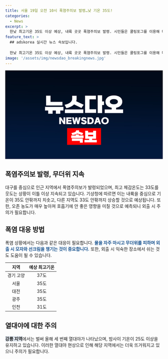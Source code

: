 ```yaml
---
title: 서울 19일 오전 10시 폭염주의보 발령…낮 기온 35도!
categories:
  - News
excerpt: >
  한낮 최고기온 35도 이상 예상, 내륙 곳곳 폭염주의보 발령. 시민들은 쿨링포그를 이용해 더위를 피하며 이동. 서울 전역에도 폭염주의보 발령. 강릉에서 열대야 경험, 주요 지역 낮 최고기온 29~36도 예상. 자외선과 오존 농도 매우 강함으로 취약층은 외출 자제 요망.
feature_text: >
  ## adskorea 실시간 뉴스 속보입니다.

  한낮 최고기온 35도 이상 예상, 내륙 곳곳 폭염주의보 발령. 시민들은 쿨링포그를 이용해 더위를 피하며 이동. 서울 전역에도 폭염주의보 발령. 강릉에서 열대야 경험, 주요 지역 낮 최고기온 29~36도 예상. 자외선과 오존 농도 매우 강함으로 취약층은 외출 자제 요망.
image: '/assets/img/newsdao_breakingnews.jpg'
---
```


<p><img src="/assets/img/newsdao_breakingnews.jpg" alt="adskorea 속보" /></p>

<h2 data-ke-size="size26">폭염주의보 발령, 무더위 지속</h2>

<p data-ke-size="size16">대구를 중심으로 인근 지역에서 폭염주의보가 발령되었으며, 최고 체감온도는 33도를 웃도는 상황이 이틀 이상 지속되고 있습니다. 기상청에 따르면 이는 내륙을 중심으로 기온이 35도 안팎까지 치솟고, 다른 지역도 33도 안팎까지 상승할 것으로 예상됩니다. 또한, 오존 농도가 매우 높아져 호흡기에 안 좋은 영향을 미칠 것으로 예측되니 외출 시 주의가 필요합니다.</p>

<h2 data-ke-size="size24">폭염 대응 방법</h2>

<p data-ke-size="size16">폭염 상황에서는 다음과 같은 대응이 필요합니다. <b><span style="color: #1a5490;">물을 자주 마시고 무더위를 피하며 외출 시 모자와 선크림을 챙기는 것이 중요합니다.</span></b> 또한, 외출 시 익숙한 장소에서 쉬는 것도 도움이 될 수 있습니다.</p>

<table>
<thead>
<tr>
<th style="text-align: center;">지역</th>
<th style="text-align: center;">예상 최고기온</th>
</tr>
</thead>
<tbody>
<tr>
<td style="text-align: center;">경기 고양</td>
<td style="text-align: center;">37도</td>
</tr>
<tr>
<td style="text-align: center;">서울</td>
<td style="text-align: center;">35도</td>
</tr>
<tr>
<td style="text-align: center;">대전</td>
<td style="text-align: center;">35도</td>
</tr>
<tr>
<td style="text-align: center;">광주</td>
<td style="text-align: center;">35도</td>
</tr>
<tr>
<td style="text-align: center;">인천</td>
<td style="text-align: center;">31도</td>
</tr>
</tbody>
</table>

<h2 data-ke-size="size24">열대야에 대한 주의</h2>

<p data-ke-size="size16"><b><span style="background-color: #21538527;">강릉 지역</span></b>에서는 벌써 올해 세 번째 열대야가 나타났으며, 밤사이 기온이 25도 이상을 유지하고 있습니다. 이러한 열대야 현상으로 인해 해당 지역에서는 더욱 뜨거워지고 있으니 주의가 필요합니다.</p>

